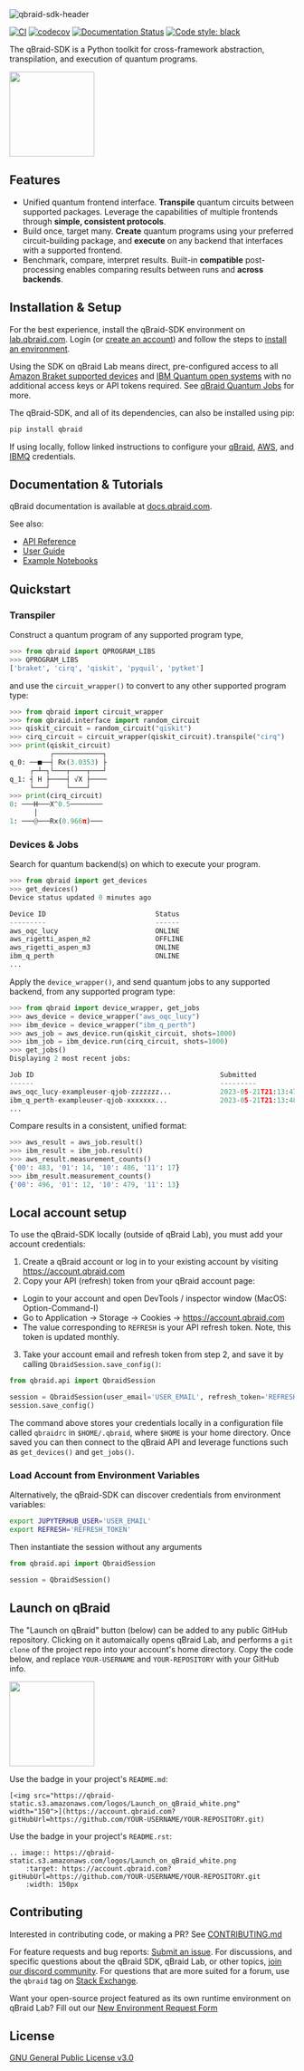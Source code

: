 <img width=full alt="qbraid-sdk-header" src="https://user-images.githubusercontent.com/46977852/224456452-605e51f2-193d-4789-863e-e51cdd4b0a54.png">

[![CI](https://github.com/qBraid/qBraid/actions/workflows/main.yml/badge.svg?branch=main)](https://github.com/qBraid/qBraid/actions/workflows/main.yml)
[![codecov](https://codecov.io/gh/qBraid/qBraid/branch/main/graph/badge.svg?token=1UTM0XZB7A)](https://codecov.io/gh/qBraid/qBraid)
[![Documentation Status](https://readthedocs.com/projects/qbraid-qbraid/badge/?version=latest)](https://docs.qbraid.com/en/latest/?badge=latest)
[![Code style: black](https://img.shields.io/badge/code%20style-black-000000.svg)](https://github.com/psf/black)

The qBraid-SDK is a Python toolkit for cross-framework abstraction, transpilation, and execution of quantum programs.

[<img src="https://qbraid-static.s3.amazonaws.com/logos/Launch_on_qBraid_white.png" width="150">](https://account.qbraid.com?gitHubUrl=https://github.com/qBraid/qBraid.git)


## Features

- Unified quantum frontend interface. **Transpile** quantum circuits between supported packages. Leverage the capabilities of multiple frontends through **simple, consistent protocols**.
- Build once, target many. **Create** quantum programs using your preferred circuit-building package, and **execute** on any backend that interfaces with a supported frontend.
- Benchmark, compare, interpret results. Built-in **compatible** post-processing enables comparing results between runs and **across backends**.


## Installation & Setup

For the best experience, install the qBraid-SDK environment on [lab.qbraid.com](https://lab.qbraid.com). Login (or [create an account](https://account.qbraid.com)) and follow the steps to [install an environment](https://docs.qbraid.com/en/latest/lab/environments.html#install-environment).

Using the SDK on qBraid Lab means direct, pre-configured access to all [Amazon Braket supported devices](https://docs.aws.amazon.com/braket/latest/developerguide/braket-devices.html) and [IBM Quantum open systems](https://www.ibm.com/quantum/access-plans) with no additional access keys or API tokens required. See [qBraid Quantum Jobs](https://docs.qbraid.com/en/latest/lab/quantumjobs.html) for more.

The qBraid-SDK, and all of its dependencies, can also be installed using pip:

```bash
pip install qbraid
```

If using locally, follow linked instructions to configure your [qBraid](#local-account-setup), [AWS](https://github.com/aws/amazon-braket-sdk-python#boto3-and-setting-up-aws-credentials), and [IBMQ](https://github.com/Qiskit/qiskit-ibm-provider#provider-setup) credentials.

## Documentation & Tutorials

qBraid documentation is available at [docs.qbraid.com](https://docs.qbraid.com/en/latest/).

See also:

- [API Reference](https://docs.qbraid.com/en/latest/api/qbraid.html)
- [User Guide](https://docs.qbraid.com/en/latest/sdk/overview.html)
- [Example Notebooks](https://github.com/qBraid/qbraid-lab-demo)

## Quickstart

### Transpiler

Construct a quantum program of any supported program type, 

```python
>>> from qbraid import QPROGRAM_LIBS
>>> QPROGRAM_LIBS
['braket', 'cirq', 'qiskit', 'pyquil', 'pytket']
```

and use the `circuit_wrapper()` to convert to any other supported program type:

```python
>>> from qbraid import circuit_wrapper
>>> from qbraid.interface import random_circuit
>>> qiskit_circuit = random_circuit("qiskit")
>>> cirq_circuit = circuit_wrapper(qiskit_circuit).transpile("cirq")
>>> print(qiskit_circuit)
          ┌────────────┐
q_0: ──■──┤ Rx(3.0353) ├
     ┌─┴─┐└───┬────┬───┘
q_1: ┤ H ├────┤ √X ├────
     └───┘    └────┘    
>>> print(cirq_circuit)
0: ───H───X^0.5────────
      │
1: ───@───Rx(0.966π)───
```

### Devices & Jobs

Search for quantum backend(s) on which to execute your program.

```python
>>> from qbraid import get_devices
>>> get_devices()
Device status updated 0 minutes ago

Device ID                           Status
---------                           ------
aws_oqc_lucy                        ONLINE
aws_rigetti_aspen_m2                OFFLINE
aws_rigetti_aspen_m3                ONLINE
ibm_q_perth                         ONLINE
...

```

Apply the `device_wrapper()`, and send quantum jobs to any supported backend, from any supported program type:

```python
>>> from qbraid import device_wrapper, get_jobs
>>> aws_device = device_wrapper("aws_oqc_lucy")
>>> ibm_device = device_wrapper("ibm_q_perth")
>>> aws_job = aws_device.run(qiskit_circuit, shots=1000)
>>> ibm_job = ibm_device.run(cirq_circuit, shots=1000)
>>> get_jobs()
Displaying 2 most recent jobs:

Job ID                                              Submitted                  Status
------                                              ---------                  ------
aws_oqc_lucy-exampleuser-qjob-zzzzzzz...            2023-05-21T21:13:47.220Z   QUEUED
ibm_q_perth-exampleuser-qjob-xxxxxxx...             2023-05-21T21:13:48.220Z   RUNNING
...
```

Compare results in a consistent, unified format:

```python
>>> aws_result = aws_job.result()
>>> ibm_result = ibm_job.result()
>>> aws_result.measurement_counts()
{'00': 483, '01': 14, '10': 486, '11': 17}
>>> ibm_result.measurement_counts()
{'00': 496, '01': 12, '10': 479, '11': 13}
```

## Local account setup

To use the qBraid-SDK locally (outside of qBraid Lab), you must add your account credentials:

1. Create a qBraid account or log in to your existing account by visiting https://account.qbraid.com
2. Copy your API (refresh) token from your qBraid account page:
- Login to your account and open DevTools / inspector window (MacOS: Option-Command-I)
- Go to Application -> Storage -> Cookies -> https://account.qbraid.com
- The value corresponding to `REFRESH` is your API refresh token.
  Note, this token is updated monthly.
3. Take your account email and refresh token from step 2, and save it by calling `QbraidSession.save_config()`:

```python
from qbraid.api import QbraidSession

session = QbraidSession(user_email='USER_EMAIL', refresh_token='REFRESH_TOKEN')
session.save_config()
```

The command above stores your credentials locally in a configuration file called `qbraidrc` in `$HOME/.qbraid`, where `$HOME` is your home directory. Once saved you can then connect to the qBraid API and leverage functions such as `get_devices()` and `get_jobs()`.

### Load Account from Environment Variables

Alternatively, the qBraid-SDK can discover credentials from environment variables:

```bash
export JUPYTERHUB_USER='USER_EMAIL'
export REFRESH='REFRESH_TOKEN'
```

Then instantiate the session without any arguments

```python
from qbraid.api import QbraidSession

session = QbraidSession()
```

## Launch on qBraid

The "Launch on qBraid" button (below) can be added to any public GitHub repository. Clicking on it automaically opens qBraid Lab, and performs a `git clone` of the project repo into your account's home directory. Copy the code below, and replace `YOUR-USERNAME` and `YOUR-REPOSITORY` with your GitHub info.

[<img src="https://qbraid-static.s3.amazonaws.com/logos/Launch_on_qBraid_white.png" width="150">](https://account.qbraid.com?gitHubUrl=https://github.com/qBraid/qBraid.git)

Use the badge in your project's `README.md`:

```
[<img src="https://qbraid-static.s3.amazonaws.com/logos/Launch_on_qBraid_white.png" width="150">](https://account.qbraid.com?gitHubUrl=https://github.com/YOUR-USERNAME/YOUR-REPOSITORY.git)
```

Use the badge in your project's `README.rst`:

```
.. image:: https://qbraid-static.s3.amazonaws.com/logos/Launch_on_qBraid_white.png
    :target: https://account.qbraid.com?gitHubUrl=https://github.com/YOUR-USERNAME/YOUR-REPOSITORY.git
    :width: 150px
```

## Contributing

Interested in contributing code, or making a PR? See [CONTRIBUTING.md](CONTRIBUTING.md)

For feature requests and bug reports: [Submit an issue](https://github.com/qBraid/qBraid/issues). For discussions,
and specific questions about the qBraid SDK, qBraid Lab, or other topics, [join our discord community](https://discord.gg/gwBebaBZZX).
For questions that are more suited for a forum, use the `qbraid` tag on [Stack Exchange](https://quantumcomputing.stackexchange.com/). 

Want your open-source project featured as its own runtime environment on qBraid Lab? Fill out our [New Environment Request Form](https://forms.gle/a4v7Kdn7G7bs9jYD8)


## License

[GNU General Public License v3.0](LICENSE)
